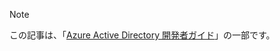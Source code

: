 > [!NOTE]
> この記事は、「[Azure Active Directory 開発者ガイド](../articles/active-directory/develop/azure-ad-developers-guide.md)」の一部です。
>
>

